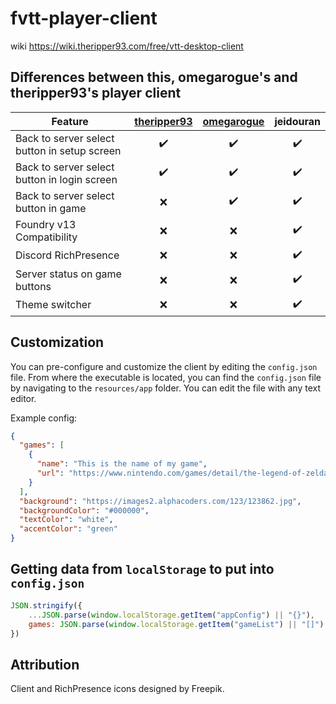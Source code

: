 # fvtt-player-client

wiki https://wiki.theripper93.com/free/vtt-desktop-client

## Differences between this, omegarogue's and theripper93's player client

| Feature                                      | [theripper93](https://github.com/theripper93/fvtt-player-client) | [omegarogue](https://github.com/OmegaRogue/fvtt-player-client) | jeidouran |
|----------------------------------------------|:----------------------------------------------------------------:|:--------------------------------------------------------------:|:---------:|
| Back to server select button in setup screen |                                ✔️                                |                               ✔️                              |    ✔️    |
| Back to server select button in login screen |                                ✔️                                |                               ✔️                              |    ✔️    |
| Back to server select button in game         |                                ❌                                |                               ✔️                              |    ✔️    |
| Foundry v13 Compatibility                    |                                ❌                                |                               ❌                              |    ✔️    |
| Discord RichPresence                         |                                ❌                                |                               ❌                              |    ✔️    |
| Server status on game buttons                |                                ❌                                |                               ❌                              |    ✔️    |
| Theme switcher                               |                                ❌                                |                               ❌                              |    ✔️    |

## Customization

You can pre-configure and customize the client by editing the `config.json` file.
From where the executable is located,
you can find the `config.json` file by navigating to the `resources/app` folder.
You can edit the file with any text editor.

Example config:

```json
{
  "games": [
    {
      "name": "This is the name of my game",
      "url": "https://www.nintendo.com/games/detail/the-legend-of-zelda-breath-of-the-wild-switch"
    }
  ],
  "background": "https://images2.alphacoders.com/123/123862.jpg",
  "backgroundColor": "#000000",
  "textColor": "white",
  "accentColor": "green"
}
```

## Getting data from `localStorage` to put into `config.json`

```js
JSON.stringify({
    ...JSON.parse(window.localStorage.getItem("appConfig") || "{}"),
    games: JSON.parse(window.localStorage.getItem("gameList") || "[]")
})
```

## Attribution

Client and RichPresence icons designed by Freepik.